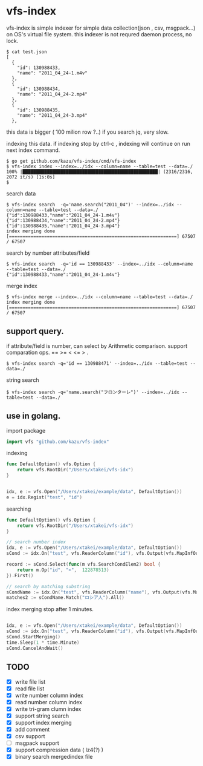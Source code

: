 vfs-index
===================

vfs-index is simple indexer for simple data collection(json , csv, msgpack...) on OS's virtual file system.
this indexer is not requred daemon process, no lock. 


```console
$ cat test.json
[
  {
    "id": 130988433,
    "name": "2011_04_24-1.m4v"
  },
  {
    "id": 130988434,
    "name": "2011_04_24-2.mp4"
  },
  {
    "id": 130988435,
    "name": "2011_04_24-3.mp4"
  },

```

this data is bigger ( 100 milion row ?..)
if you search jq, very slow.

indexing this data. if indexing stop by ctrl-c , indexing will continue on run next index command.

```console 
$ go get github.com/kazu/vfs-index/cmd/vfs-index
$ vfs-index index --index=../idx --column=name --table=test --data=./
100% |██████████████████████████████████████████████████| (2316/2316, 2072 it/s) [1s:0s]
$
```

search data 

```
$ vfs-index search  -q='name.search("2011_04")' --index=../idx --column=name --table=test --data=./
{"id":130988433,"name":"2011_04_24-1.m4v"}
{"id":130988434,"name":"2011_04_24-2.mp4"}
{"id":130988435,"name":"2011_04_24-3.mp4"}
index merging done [==============================================================] 67507 / 67507
```

search by number attributes/field 

```
$ vfs-index search  -q='id == 130988433' --index=../idx --column=name --table=test --data=./
{"id":130988433,"name":"2011_04_24-1.m4v"}
```

merge index

```
$ vfs-index merge --index=../idx --column=name --table=test --data=./
index merging done [==============================================================] 67507 / 67507
```

## support query.

if attribute/field is  number, can select by Arithmetic comparison.
support comparation ops. == >= < <= > .

```
$ vfs-index search -q='id == 130988471' --index=../idx --table=test --data=./
```

string search 
```
$ vfs-index search -q='name.search("フロンターレ")' --index=../idx --table=test --data=./
```


## use in golang.

import package 

```go
import vfs "github.com/kazu/vfs-index"
```


indexing 

```go
func DefaultOption() vfs.Option {
	return vfs.RootDir("/Users/xtakei/vfs-idx")
}


idx, e := vfs.Open("/Users/xtakei/example/data", DefaultOption())
e = idx.Regist("test", "id")
```

searching 
```go
func DefaultOption() vfs.Option {
	return vfs.RootDir("/Users/xtakei/vfs-idx")
}

// search number index
idx, e := vfs.Open("/Users/xtakei/example/data", DefaultOption())
sCond := idx.On("test", vfs.ReaderColumn("id"), vfs.Output(vfs.MapInfOutput))

record := sCond.Select(func(m vfs.SearchCondElem2) bool {
    return m.Op("id", "<",  122878513)
}).First()

// search by matching substring
sCondName := idx.On("test", vfs.ReaderColumn("name"), vfs.Output(vfs.MapInfOutput))
matches2 := sCondName.Match("ロシア人").All()

```


index merging
stop after 1 minutes.

```go

idx, e := vfs.Open("/Users/xtakei/example/data", DefaultOption())
sCond := idx.On("test", vfs.ReaderColumn("id"), vfs.Output(vfs.MapInfOutput))
sCond.StartMerging()
time.Sleep(1 * time.Minute)
sCond.CancelAndWait()
```



## TODO

- [x] write file list
- [x] read file list 
- [x] write number column index
- [x] read number column index
- [x] write tri-gram clumn index
- [x] support string search
- [x] support index merging
- [x] add comment
- [x] csv support 
- [ ] msgpack support
- [x] support compression data (  lz4(?) )
- [x] binary search mergedindex file